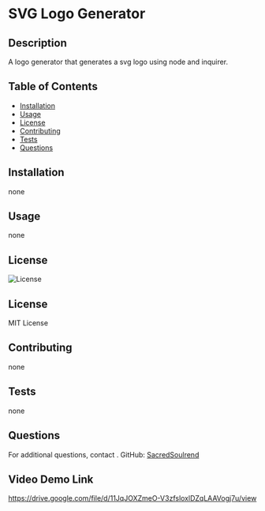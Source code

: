# SVG Logo Generator

## Description
A logo generator that generates a svg logo using node and inquirer.

## Table of Contents
- [Installation](#installation)
- [Usage](#usage)
- [License](#license)
- [Contributing](#contributing)
- [Tests](#tests)
- [Questions](#questions)

## Installation
none

## Usage
none

## License
![License](https://img.shields.io/badge/license-MIT-yellow)

## License

MIT License

## Contributing
none

## Tests
none

## Questions
For additional questions, contact .
GitHub: [SacredSoulrend](https://github.com/SacredSoulrend)

## Video Demo Link
https://drive.google.com/file/d/11JqJOXZmeO-V3zfsloxlDZqLAAVogj7u/view
